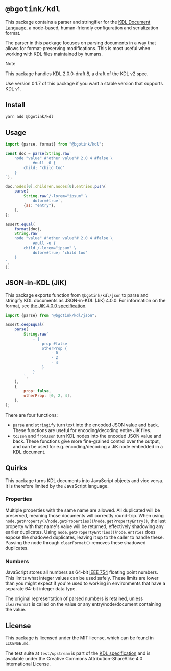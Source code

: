 # `@bgotink/kdl`

This package contains a parser and stringifier for the [KDL Document Language][kdl-site], a node-based, human-friendly configuration and serialization format.

The parser in this package focuses on parsing documents in a way that allows for format-preserving modifications. This is most useful when working with KDL files maintained by humans.

> [!NOTE]
> This package handles KDL 2.0.0-draft.8, a draft of the KDL v2 spec.
>
> Use version 0.1.7 of this package if you want a stable version that supports KDL v1.

## Install

```sh
yarn add @bgotink/kdl
```

## Usage

```js
import {parse, format} from "@bgotink/kdl";

const doc = parse(String.raw`
	node "value" #"other value"# 2.0 4 #false \
			#null -0 {
		child; "child too"
	}
`);

doc.nodes[0].children.nodes[0].entries.push(
	parse(
		String.raw`/-lorem="ipsum" \
			dolor=#true`,
		{as: "entry"},
	),
);

assert.equal(
	format(doc),
	String.raw`
	node "value" #"other value"# 2.0 4 #false \
			#null -0 {
		child /-lorem="ipsum" \
			dolor=#true; "child too"
	}
`,
);
```

## JSON-in-KDL (JiK)

This package exports function from `@bgotink/kdl/json` to parse and stringify KDL documents as JSON-in-KDL (JiK) 4.0.0. For information on the format, see [the JiK 4.0.0 specification][jik-spec].

```js
import {parse} from "@bgotink/kdl/json";

assert.deepEqual(
	parse(
		String.raw`
			- {
				prop #false
				otherProp {
					- 0
					- 2
					- 4
				}
			}
		`,
	),
	{
		prop: false,
		otherProp: [0, 2, 4],
	},
);
```

There are four functions:

- `parse` and `stringify` turn text into the encoded JSON value and back. These functions are useful for encoding/decoding entire JiK files.
- `toJson` and `fromJson` turn KDL nodes into the encoded JSON value and back. These functions give more fine-grained control over the output, and can be used for e.g. encoding/decoding a JiK node embedded in a KDL document.

## Quirks

This package turns KDL documents into JavaScript objects and vice versa. It is therefore limited by the JavaScript language.

### Properties

Multiple properties with the same name are allowed. All duplicated will be preserved, meaning those documents will correctly round-trip. When using `node.getProperty()`/`node.getProperties()`/`node.getPropertyEntry()`, the last property with that name's value will be returned, effectively shadowing any earlier duplicates. Using `node.getPropertyEntries()`/`node.entries` does expose the shadowed duplicates, leaving it up to the caller to handle these. Passing the node through `clearFormat()` removes these shadowed duplicates.

### Numbers

JavaScript stores all numbers as 64-bit [IEEE 754](https://en.wikipedia.org/wiki/IEEE_754) floating point numbers. This limits what integer values can be used safely. These limits are lower than you might expect if you're used to working in environments that have a separate 64-bit integer data type.

The original representation of parsed numbers is retained, unless `clearFormat` is called on the value or any entry/node/document containing the value.

## License

This package is licensed under the MIT license, which can be found in `LICENSE.md`.

The test suite at `test/upstream` is part of the [KDL specification][kdl-spec-repo] and is available under the Creative Commons Attribution-ShareAlike 4.0 International License.

[kdl-site]: https://kdl.dev/
[kdl-spec-repo]: https://github.com/kdl-org/kdl
[kdl-rs]: https://github.com/kdl-org/kdl-rs
[kdljs]: https://github.com/kdl-org/kdljs
[jik-spec]: https://github.com/kdl-org/kdl/blob/76d5dd542a9043257bc65476c0a70b94667052a7/JSON-IN-KDL.md

